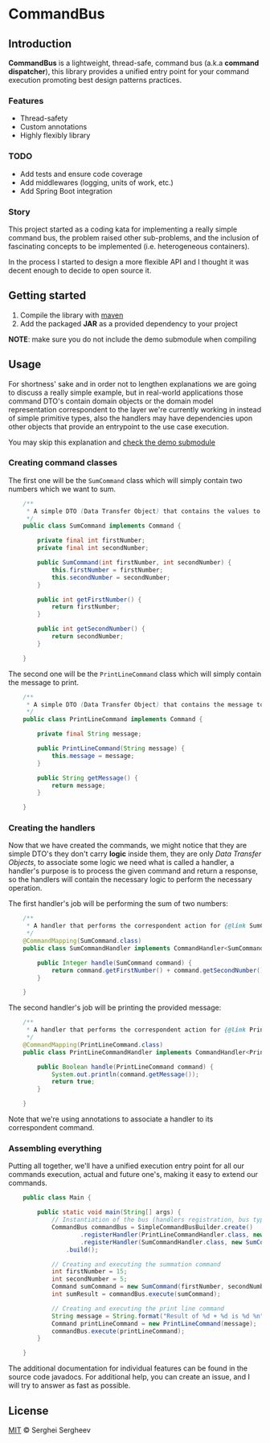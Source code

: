 # CommandBus

## Introduction

**CommandBus** is a lightweight, thread-safe, command bus (a.k.a **command dispatcher**),
this library provides a unified entry point for your command execution promoting best
design patterns practices.

### Features
- Thread-safety
- Custom annotations
- Highly flexibly library

### TODO
- Add tests and ensure code coverage
- Add middlewares (logging, units of work, etc.)
- Add Spring Boot integration

### Story

This project started as a coding kata for implementing a really simple command bus,
the problem raised other sub-problems, and the inclusion of fascinating concepts to
be implemented (i.e. heterogeneous containers).

In the process I started to design a more flexible API and I thought it was decent
enough to decide to open source it.

## Getting started

1. Compile the library with [maven](https://maven.apache.org/)
2. Add the packaged **JAR** as a provided dependency to your project

**NOTE**: make sure you do not include the demo submodule when compiling

## Usage

For shortness' sake and in order not to lengthen explanations we are going to discuss
a really simple example, but in real-world applications those command DTO's contain
domain objects or the domain model representation correspondent to the layer we're 
currently working in instead of simple primitive types, also the handlers may have 
dependencies upon  other objects that provide an entrypoint to the use case execution.

You may skip this explanation and [check the demo submodule](commandbus-demo/src/main/java/dev/sergheev)

### Creating command classes

The first one will be the ```SumCommand``` class which will simply contain two numbers
which we want to sum.

```java
    /**
     * A simple DTO (Data Transfer Object) that contains the values to sum.
     */
    public class SumCommand implements Command {

        private final int firstNumber;
        private final int secondNumber;

        public SumCommand(int firstNumber, int secondNumber) {
            this.firstNumber = firstNumber;
            this.secondNumber = secondNumber;
        }

        public int getFirstNumber() {
            return firstNumber;
        }

        public int getSecondNumber() {
            return secondNumber;
        }

    }
```

The second one will be the ```PrintLineCommand``` class which will simply contain the
message to print.

```java
    /**
     * A simple DTO (Data Transfer Object) that contains the message to be printed.
     */
    public class PrintLineCommand implements Command {

        private final String message;

        public PrintLineCommand(String message) {
            this.message = message;
        }

        public String getMessage() {
            return message;
        }

    }
```

### Creating the handlers

Now that we have created the commands, we might notice that they are simple DTO's they don't
carry **logic** inside them, they are only _Data Transfer Objects_, to associate some logic
we need what is called a handler, a handler's purpose is to process the given command and 
return a response, so the handlers will contain the necessary logic to perform the necessary 
operation.

The first handler's job will be performing the sum of two numbers:

```java
    /**
     * A handler that performs the correspondent action for {@link SumCommand}.
     */
    @CommandMapping(SumCommand.class)
    public class SumCommandHandler implements CommandHandler<SumCommand, Integer> {

        public Integer handle(SumCommand command) {
            return command.getFirstNumber() + command.getSecondNumber();
        }

    }
```

The second handler's job will be printing the provided message:

```java
    /**
     * A handler that performs the correspondent action for {@link PrintLineCommand}.
     */
    @CommandMapping(PrintLineCommand.class)
    public class PrintLineCommandHandler implements CommandHandler<PrintLineCommand, Boolean> {

        public Boolean handle(PrintLineCommand command) {
            System.out.println(command.getMessage());
            return true;
        }

    }
```

Note that we're using annotations to associate a handler to its correspondent command.

### Assembling everything

Putting all together, we'll have a unified execution entry point for all our commands
execution, actual and future one's, making it easy to extend our commands.

```java
    public class Main {

        public static void main(String[] args) {
            // Instantiation of the bus (handlers registration, bus type selection, etc.)
            CommandBus commandBus = SimpleCommandBusBuilder.create()
                    .registerHandler(PrintLineCommandHandler.class, new PrintLineCommandHandler())
                    .registerHandler(SumCommandHandler.class, new SumCommandHandler())
                .build();

            // Creating and executing the summation command
            int firstNumber = 15;
            int secondNumber = 5;
            Command sumCommand = new SumCommand(firstNumber, secondNumber);
            int sumResult = commandBus.execute(sumCommand);

            // Creating and executing the print line command
            String message = String.format("Result of %d + %d is %d %n", firstNumber, secondNumber, sumResult);
            Command printLineCommand = new PrintLineCommand(message);
            commandBus.execute(printLineCommand);
        }

    }
```

The additional documentation for individual features can be found in the source code
javadocs. For additional help, you can create an issue, and I will try to answer as
fast as possible.

## License

[MIT](LICENSE) &copy; Serghei Sergheev
